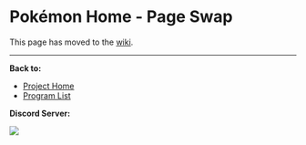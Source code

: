 # Pokémon Home - Page Swap

This page has moved to the [wiki](https://github.com/PokemonAutomation/SwSh-Arduino/wiki/Advanced:-PkmnHomePageSwap).

<hr>

**Back to:**
- [Project Home](/README.md)
- [Program List](/Documentation/ProgramList.md)

**Discord Server:** 

[<img src="https://canary.discordapp.com/api/guilds/695809740428673034/widget.png?style=banner2">](https://discord.gg/cQ4gWxN)

